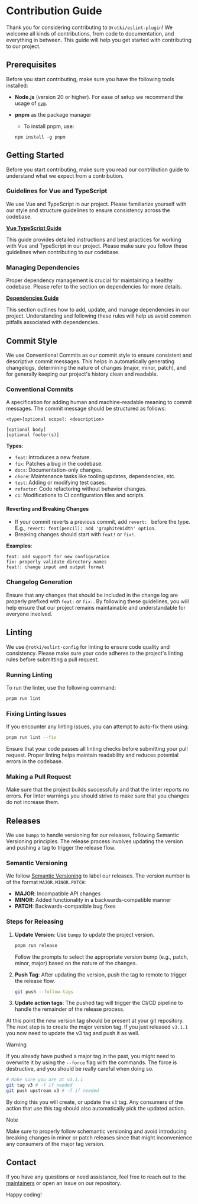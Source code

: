 # Contribution Guide

Thank you for considering contributing to `@rotki/eslint-plugin`! We welcome all kinds of contributions, from code to documentation, and everything in between. This guide will help you get started with contributing to our project.

## Prerequisites

Before you start contributing, make sure you have the following tools installed:

- **Node.js** (version 20 or higher). For ease of setup we recommend the usage of [`nvm`](https://github.com/nvm-sh/nvm).
- **pnpm** as the package manager

  - To install pnpm, use:

  `npm install -g pnpm`

## Getting Started

Before you start contributing, make sure you read our contribution guide to understand what we expect from a contribution.

### Guidelines for Vue and TypeScript

We use Vue and TypeScript in our project. Please familiarize yourself with our style and structure guidelines to ensure consistency across the codebase.

**[Vue TypeScript Guide](https://docs.rotki.com/contribution-guides/vue-typescript.html#vue)**

This guide provides detailed instructions and best practices for working with Vue and TypeScript in our project. Please make sure you follow these guidelines when contributing to our codebase.

### Managing Dependencies

Proper dependency management is crucial for maintaining a healthy codebase. Please refer to the section on dependencies for more details.

**[Dependencies Guide](https://docs.rotki.com/contribution-guides/vue-typescript.html#dependencies)**

This section outlines how to add, update, and manage dependencies in our project. Understanding and following these rules will help us avoid common pitfalls associated with dependencies.

## Commit Style

We use Conventional Commits as our commit style to ensure consistent and descriptive commit messages. This helps in automatically generating changelogs, determining the nature of changes (major, minor, patch), and for generally keeping our project's history clean and readable.

### Conventional Commits

A specification for adding human and machine-readable meaning to commit messages. The commit message should be structured as follows:

```text
<type>[optional scope]: <description>

[optional body]
[optional footer(s)]
```

**Types**:

- `feat`: Introduces a new feature.
- `fix`: Patches a bug in the codebase.
- `docs`: Documentation-only changes.
- `chore`: Maintenance tasks like tooling updates, dependencies, etc.
- `test`: Adding or modifying test cases.
- `refactor`: Code refactoring without behavior changes.
- `ci`: Modifications to CI configuration files and scripts.

#### Reverting and Breaking Changes

- If your commit reverts a previous commit, add `revert: ` before the type. E.g., `revert: feat(pencil): add 'graphiteWidth' option`.
- Breaking changes should start with `feat!` or `fix!`.

**Examples**:

```text
feat: add support for new configuration
fix: properly validate directory names
feat!: change input and output format
```

### Changelog Generation

Ensure that any changes that should be included in the change log are properly prefixed with `feat:` or `fix:`.
By following these guidelines, you will help ensure that our project remains maintainable and understandable for everyone involved.

## Linting

We use `@rotki/eslint-config` for linting to ensure code quality and consistency. Please make sure your code adheres to the project's linting rules before submitting a pull request.

### Running Linting

To run the linter, use the following command:

```sh
pnpm run lint
```

### Fixing Linting Issues

If you encounter any linting issues, you can attempt to auto-fix them using:

```sh
pnpm run lint --fix
```

Ensure that your code passes all linting checks before submitting your pull request. Proper linting helps maintain readability and reduces potential errors in the codebase.

### Making a Pull Request

Make sure that the project builds successfully and that the linter reports no errors.
For linter warnings you should strive to make sure that you changes do not increase them.

## Releases

We use `bumpp` to handle versioning for our releases, following Semantic Versioning principles. The release process involves updating the version and pushing a tag to trigger the release flow.

### Semantic Versioning

We follow [Semantic Versioning](https://semver.org/) to label our releases. The version number is of the format `MAJOR.MINOR.PATCH`:

- **MAJOR**: Incompatible API changes
- **MINOR**: Added functionality in a backwards-compatible manner
- **PATCH**: Backwards-compatible bug fixes

### Steps for Releasing

1. **Update Version**: Use `bumpp` to update the project version.

   ```sh
   pnpm run release
   ```

   Follow the prompts to select the appropriate version bump (e.g., patch, minor, major) based on the nature of the changes.

2. **Push Tag**: After updating the version, push the tag to remote to trigger the release flow.

   ```sh
   git push --follow-tags
   ```

3. **Update action tags**: The pushed tag will trigger the CI/CD pipeline to handle the remainder of the release process.

At this point the new version tag should be present at your git repository.
The next step is to create the major version tag. If you just released `v3.1.1` you now need to update
the v3 tag and push it as well.

> [!WARNING]
>
> If you already have pushed a major tag in the past, you might need to overwrite it by using the
> `--force` flag with the commands. The force is destructive, and you should be really careful when doing so.

```bash
# Make sure you are at v3.1.1
git tag v3 # -f if needed
git push upstream v3 # -f if needed
```

By doing this you will create, or update the `v3` tag. Any consumers of the action that use this tag
should also automatically pick the updated action.

> [!NOTE]
>
> Make sure to properly follow schemantic versioning and avoid introducing breaking changes in minor
> or patch releases since that might inconvenience any consumers of the major tag version.

## Contact

If you have any questions or need assistance, feel free to reach out to the [maintainers](https://discord.rotki.com) or open an issue on our repository.

Happy coding!
